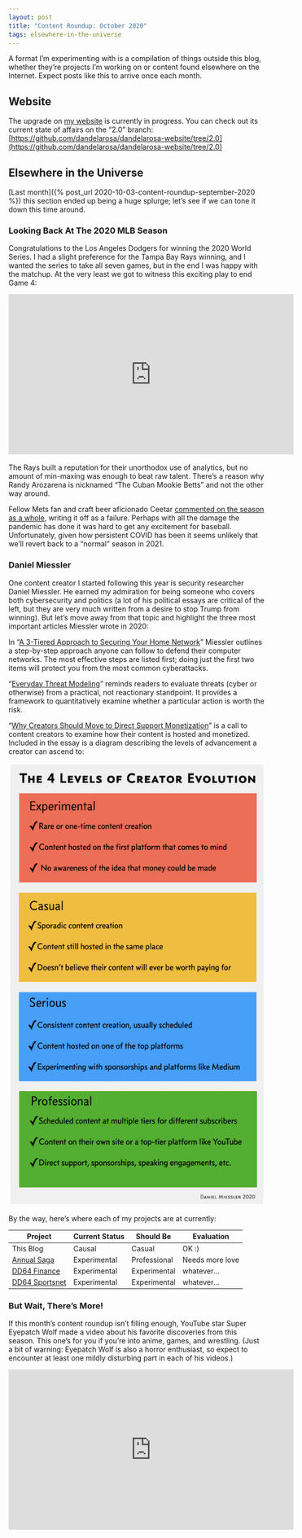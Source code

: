 ```yaml
---
layout: post
title: "Content Roundup: October 2020"
tags: elsewhere-in-the-universe
---
```


A format I’m experimenting with is a compilation of things outside this blog, whether they’re projects I’m working on or content found elsewhere on the Internet. Expect posts like this to arrive once each month.

## Website

The upgrade on [my website](https://www.dandelarosa.net) is currently in progress. You can check out its current state of affairs on the “2.0” branch: [https://github.com/dandelarosa/dandelarosa-website/tree/2.0](https://github.com/dandelarosa/dandelarosa-website/tree/2.0)

## Elsewhere in the Universe

[Last month]({% post_url 2020-10-03-content-roundup-september-2020 %}) this section ended up being a huge splurge; let’s see if we can tone it down this time around.

### Looking Back At The 2020 MLB Season

Congratulations to the Los Angeles Dodgers for winning the 2020 World Series. I had a slight preference for the Tampa Bay Rays winning, and I wanted the series to take all seven games, but in the end I was happy with the matchup. At the very least we got to witness this exciting play to end Game 4:

<iframe width="560" height="315" src="https://www.youtube-nocookie.com/embed/a4qCFgzysF8" frameborder="0" allow="accelerometer; autoplay; clipboard-write; encrypted-media; gyroscope; picture-in-picture" allowfullscreen></iframe>

The Rays built a reputation for their unorthodox use of analytics, but no amount of min-maxing was enough to beat raw talent. There’s a reason why Randy Arozarena is nicknamed “The Cuban Mookie Betts” and not the other way around.

Fellow Mets fan and craft beer aficionado Ceetar [commented on the season as a whole](http://www.ceetar.com/optimisticmetsfan/2020/09/23/the-2020-season-a-bad-experiment/), writing it off as a failure. Perhaps with all the damage the pandemic has done it was hard to get any excitement for baseball. Unfortunately, given how persistent COVID has been it seems unlikely that we’ll revert back to a “normal” season in 2021.

### Daniel Miessler

One content creator I started following this year is security researcher Daniel Miessler. He earned my admiration for being someone who covers both cybersecurity and politics (a lot of his political essays are critical of the left, but they are very much written from a desire to stop Trump from winning). But let’s move away from that topic and highlight the three most important articles Miessler wrote in 2020:

In “[A 3-Tiered Approach to Securing Your Home Network](https://danielmiessler.com/blog/three-tiered-approach-lock-down-your-home-network/)” Miessler outlines a step-by-step approach anyone can follow to defend their computer networks. The most effective steps are listed first; doing just the first two items will protect you from the most common cyberattacks.

“[Everyday Threat Modeling](https://danielmiessler.com/blog/everyday-threat-modeling/)” reminds readers to evaluate threats (cyber or otherwise) from a practical, not reactionary standpoint. It provides a framework to quantitatively examine whether a particular action is worth the risk.

“[Why Creators Should Move to Direct Support Monetization](https://danielmiessler.com/blog/why-infosec-creators-should-move-to-direct-support-monetization/)” is a call to content creators to examine how their content is hosted and monetized. Included in the essay is a diagram describing the levels of advancement a creator can ascend to:

![alt text](/assets/img/post_30/content-creator-levels-miessler-1.png "The 4 Levels of Creator Evolution")

By the way, here’s where each of my projects are at currently:

| Project | Current Status | Should Be | Evaluation |
| - | - | - | - |
| This Blog | Causal | Casual | OK :) |
| [Annual Saga](https://www.annualsaga.com) | Experimental | Professional | Needs more love |
| [DD64 Finance](https://www.instagram.com/dd64finance/) | Experimental | Experimental | whatever... |
| [DD64 Sportsnet](https://www.instagram.com/dd64sn/) | Experimental | Experimental | whatever... |

### But Wait, There’s More!

If this month’s content roundup isn’t filling enough, YouTube star Super Eyepatch Wolf made a video about his favorite discoveries from this season. This one’s for you if you’re into anime, games, and wrestling. (Just a bit of warning: Eyepatch Wolf is also a horror enthusiast, so expect to encounter at least one mildly disturbing part in each of his videos.)

<iframe width="560" height="315" src="https://www.youtube-nocookie.com/embed/BB8sSyAo6wY" frameborder="0" allow="accelerometer; autoplay; clipboard-write; encrypted-media; gyroscope; picture-in-picture" allowfullscreen></iframe>
